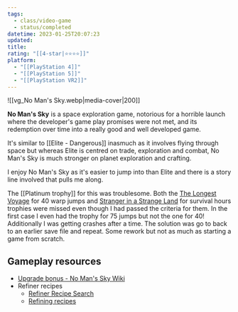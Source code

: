 ```yaml
---
tags:
  - class/video-game
  - status/completed
datetime: 2023-01-25T20:07:23
updated: 
title: 
rating: "[[4-star|⭐️⭐️⭐️⭐️]]"
platform:
  - "[[PlayStation 4]]"
  - "[[PlayStation 5]]"
  - "[[PlayStation VR2]]"
---
```

![[vg_No Man's Sky.webp|media-cover|200]]

**No Man's Sky** is a space exploration game, notorious for a horrible launch where the developer's game play promises were not met, and its redemption over time into a really good and well developed game. 

It's similar to [[Elite - Dangerous]] inasmuch as it involves flying through space but whereas Elite is centred on trade, exploration and combat, No Man's Sky is much stronger on planet exploration and crafting.

I enjoy No Man's Sky as it's easier to jump into than Elite and there is a story line involved that pulls me along. 

The [[Platinum trophy]] for this was troublesome. Both the [The Longest Voyage](https://psnprofiles.com/trophy/5155-no-mans-sky/9-the-longest-voyage) for 40 warp jumps and [Stranger in a Strange Land](https://psnprofiles.com/trophy/5155-no-mans-sky/14-stranger-in-a-strange-land) for survival hours trophies were missed even though I had passed the criteria for them. In the first case I even had the trophy for 75 jumps but not the one for 40! Additionally I was getting crashes after a time. The solution was go to back to an earlier save file and repeat. Some rework but not as much as starting a game from scratch.

## Gameplay resources
- [Upgrade bonus - No Man's Sky Wiki](https://nomanssky.gamepedia.com/Upgrade_bonus)
- Refiner recipes
    - [Refiner Recipe Search](https://www.xainesworld.com/all-refiner-recipes-in-no-mans-sky-origins-3-02/)
    - [Refining recipes](https://www.xainesworld.com/all-refiner-recipes-in-no-mans-sky-origins-3-02/)